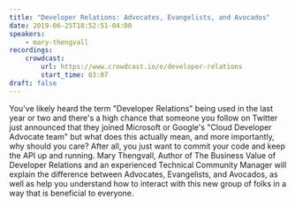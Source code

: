 ```yaml
---
title: "Developer Relations: Advocates, Evangelists, and Avocados"
date: 2019-06-25T18:52:51-04:00
speakers:
    - mary-thengvall
recordings:
    crowdcast:
        url: https://www.crowdcast.io/e/developer-relations
        start_time: 03:07
draft: false
---
```


You've likely heard the term "Developer Relations" being used in the last year or two and there's a high chance that someone you follow on Twitter just announced that they joined Microsoft or Google's "Cloud Developer Advocate team" but what does this actually mean, and more importantly, why should you care? After all, you just want to commit your code and keep the API up and running. Mary Thengvall, Author of The Business Value of Developer Relations and an experienced Technical Community Manager will explain the difference between Advocates, Evangelists, and Avocados, as well as help you understand how to interact with this new group of folks in a way that is beneficial to everyone.